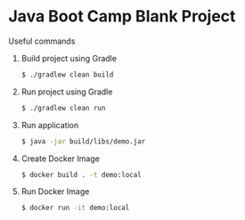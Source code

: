# Java Boot Camp Blank Project

Useful commands

1. Build project using Gradle

    ```bash
    $ ./gradlew clean build
    ```

1. Run project using Gradle

    ```bash
    $ ./gradlew clean run
    ```

1. Run application

    ```bash
    $ java -jar build/libs/demo.jar
    ```
1. Create Docker Image

    ```bash
    $ docker build . -t demo:local
    ```

1. Run Docker Image

    ```bash
    $ docker run -it demo:local
    ```

